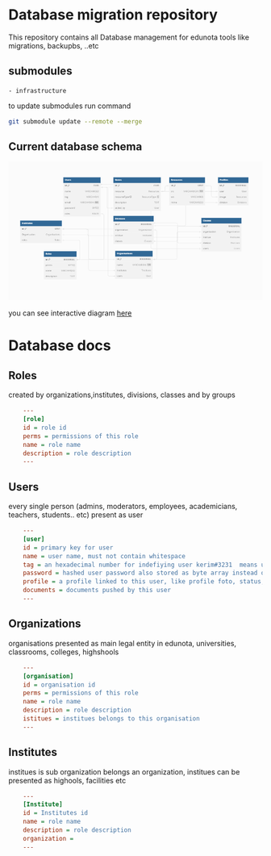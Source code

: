# Database migration repository


This repository contains all Database management for edunota tools like migrations, backupbs, ..etc

## submodules
    - infrastructure

to update submodules run command
```bash
git submodule update --remote --merge
```


## Current database schema
![image](resources/database_digram.png)

you can see interactive diagram [here](https://dbdiagram.io/d/6502197c02bd1c4a5e865426)


# Database docs
## Roles 
created by organizations,institutes, divisions, classes and by groups
```ini
    ---    
    [role] 
    id = role id
    perms = permissions of this role
    name = role name
    description = role description
    ---   
```
## Users 
every single person (admins, moderators, employees, academicians, teachers, students.. etc) present as user
```ini
    ---
    [user] 
    id = primary key for user
    name = user name, must not contain whitespace
    tag = an hexadecimal number for indefiying user kerim#3231  means user is the 3231nth of kerim
    password = hashed user password also stored as byte array instead of plain text
    profile = a profile linked to this user, like profile foto, status, current organisation, job etc
    documents = documents pushed by this user
    ---
```
## Organizations

organisations presented as main legal entity in edunota, universities, classrooms, colleges, highshools
```ini
    ---   
    [organisation] 
    id = organisation id
    perms = permissions of this role
    name = role name
    description = role description
    istitues = institues belongs to this organisation
    ---   
```


## Institutes

institues is sub organization belongs an organization, institues can be presented as highools, facilities etc
```ini
    ---   
    [Institute] 
    id = Institutes id
    name = role name
    description = role description
    organization = 
    ---   
```